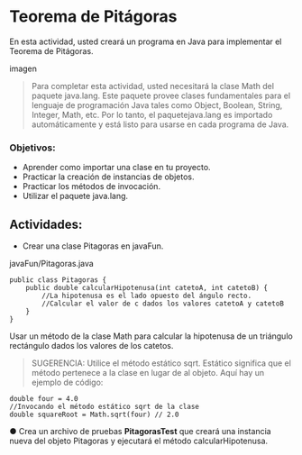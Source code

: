 # Teorema de Pitágoras

En esta actividad, usted creará un programa en Java para implementar el Teorema de Pitágoras.

imagen

> Para completar esta actividad, usted necesitará la clase Math del paquete java.lang. Este paquete provee clases fundamentales para el lenguaje de programación Java tales como Object, Boolean, String, Integer, Math, etc. Por lo tanto, el paquetejava.lang es importado automáticamente y está listo para usarse en cada programa de Java.

### Objetivos:

- Aprender como importar una clase en tu proyecto.
- Practicar la creación de instancias de objetos.
- Practicar los métodos de invocación.
- Utilizar el paquete java.lang.

## Actividades:

- Crear una clase Pitagoras en javaFun.

javaFun/Pitagoras.java

    public class Pitagoras {
        public double calcularHipotenusa(int catetoA, int catetoB) {
            //La hipotenusa es el lado opuesto del ángulo recto.
            //Calcular el valor de c dados los valores catetoA y catetoB
        }
    }

Usar un método de la clase Math para calcular la hipotenusa de un triángulo rectángulo dados los valores de los catetos.

> SUGERENCIA: Utilice el método estático sqrt. Estático significa que el método pertenece a la clase en lugar de al objeto. Aquí hay un ejemplo de código:

    double four = 4.0
    //Invocando el método estático sqrt de la clase
    double squareRoot = Math.sqrt(four) // 2.0

● Crea un archivo de pruebas **PitagorasTest** que creará una instancia nueva del objeto Pitagoras y ejecutará el método calcularHipotenusa.
